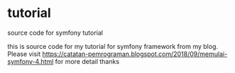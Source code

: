 # tutorial
source code for symfony tutorial

this is source code for my tutorial for symfony framework from my blog.
Please visit https://catatan-pemrograman.blogspot.com/2018/09/memulai-symfony-4.html for more detail
thanks
